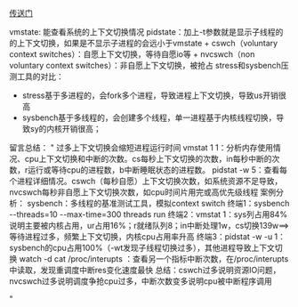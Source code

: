 
[传送门](https://time.geekbang.org/column/article/70077)

vmstate: 能查看系统的上下文切换情况
pidstate：加上-t参数就是显示子线程的的上下文切换，如果是不显示子进程的会远小于vmstate
    + cswch（voluntary context switches）：自愿上下文切换，等待自愿io等
    + nvcswch（non voluntary context switches）：非自愿上下文切换，被抢占
stress和sysbench压测工具的对比：
- stress基于多进程的，会fork多个进程，导致进程上下文切换，导致us开销很高
- sysbench基于多线程的，会创建多个线程，单一进程基于内核线程切换，导致sy的内核开销很高；

留言总结：
"
过多上下文切换会缩短进程运行时间
vmstat 1 1：分析内存使用情况、cpu上下文切换和中断的次数。cs每秒上下文切换的次数，in每秒中断的次数，r运行或等待cpu的进程数，b中断睡眠状态的进程数。
pidstat -w 5：查看每个进程详细情况。cswch（每秒自愿）上下文切换次数，如系统资源不足导致，nvcswch每秒非自愿上下文切换次数，如cpu时间片用完或高优先级线程
案例分析：
sysbench：多线程的基准测试工具，模拟context switch
终端1：sysbench --threads=10 --max-time=300 threads run
终端2：vmstat 1：sys列占用84%说明主要被内核占用，ur占用16%；r就绪队列8；in中断处理1w，cs切换139w==>等待进程过多，频繁上下文切换，内核cpu占用率升高
终端3：pidstat -w -u 1：sysbench的cpu占用100%（-wt发现子线程切换过多），其他进程导致上下文切换
watch -d cat /proc/interupts ：查看另一个指标中断次数，在/proc/interupts中读取，发现重调度中断res变化速度最快
总结：cswch过多说明资源IO问题，nvcswch过多说明调度争抢cpu过多，中断次数变多说明cpu被中断程序调用

"
